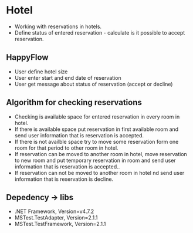 ﻿# Hotel
- Working with reservations in hotels. 
- Define status of entered reservation - calculate is it possible to accept reservation.
    
## HappyFlow
- User define hotel size
- User enter start and end date of reservation
- User get message about status of reservation (accept or decline)

## Algorithm for checking reservations
- Checking is available space for entered reservation in every room in hotel.
- If there is available space put reservation in first available room and send user information that is reservation is accepted.
- If there is not availble space try to move some reservation form  one room for that period to other room in hotel.
- If reservation can be moved to another room in hotel, move reservation to new room and put temporary reservation in room and send user information that is reservation is accepted..
- If reservation can not be moved to another room in hotel nd send user information that is reservation is decline.

## Depedency -> libs
- .NET Framework, Version=v4.7.2
- MSTest.TestAdapter, Version=2.1.1
- MSTest.TestFramework, Version=2.1.1